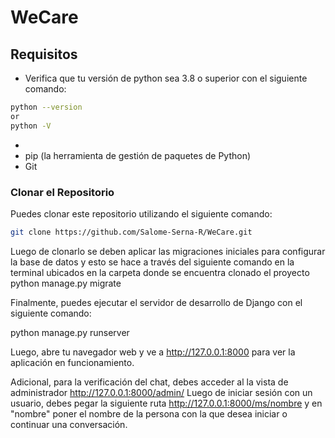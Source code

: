 # WeCare
## Requisitos

- Verifica que tu versión de python sea 3.8 o superior con el siguiente comando:
```bash
python --version
or
python -V
```
- 
- pip (la herramienta de gestión de paquetes de Python)
- Git

### Clonar el Repositorio

Puedes clonar este repositorio utilizando el siguiente comando:
```bash
git clone https://github.com/Salome-Serna-R/WeCare.git
```

Luego de clonarlo se deben aplicar las migraciones iniciales para configurar la base de datos y esto se hace a través del siguiente comando en la terminal ubicados en la carpeta donde se encuentra clonado el proyecto
python manage.py migrate

Finalmente, puedes ejecutar el servidor de desarrollo de Django con el siguiente comando:

python manage.py runserver

Luego, abre tu navegador web y ve a http://127.0.0.1:8000 para ver la aplicación en funcionamiento.

Adicional, para la verificación del chat, debes acceder al la vista de administrador http://127.0.0.1:8000/admin/ Luego de iniciar sesión con un usuario, debes pegar la siguiente ruta http://127.0.0.1:8000/ms/nombre y en "nombre" poner el nombre de la persona con la que desea iniciar o continuar una conversación.
